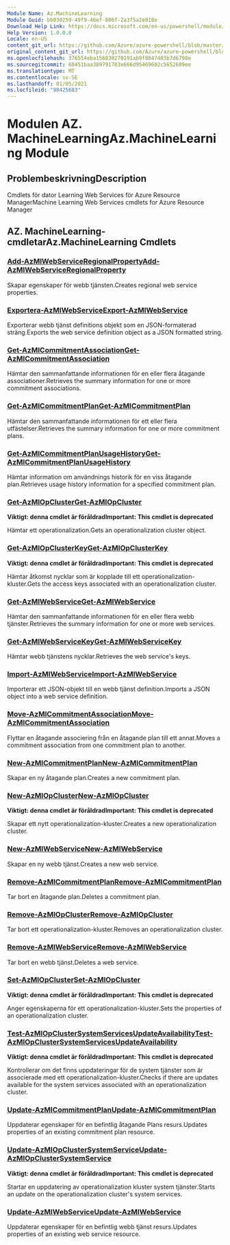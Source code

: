 ```yaml
---
Module Name: Az.MachineLearning
Module Guid: bb030259-49f9-46ef-806f-2a3f5a2e018e
Download Help Link: https://docs.microsoft.com/en-us/powershell/module/az.machinelearning
Help Version: 1.0.0.0
Locale: en-US
content_git_url: https://github.com/Azure/azure-powershell/blob/master/src/MachineLearning/MachineLearning/help/Az.MachineLearning.md
original_content_git_url: https://github.com/Azure/azure-powershell/blob/master/src/MachineLearning/MachineLearning/help/Az.MachineLearning.md
ms.openlocfilehash: 376554eba156838270191ab9f8847403b7d6798e
ms.sourcegitcommit: 68451baa389791703e666d95469602c5652609ee
ms.translationtype: MT
ms.contentlocale: sv-SE
ms.lasthandoff: 01/05/2021
ms.locfileid: "98425683"
---
```

# <span data-ttu-id="6c428-101">Modulen AZ. MachineLearning</span><span class="sxs-lookup"><span data-stu-id="6c428-101">Az.MachineLearning Module</span></span>
## <span data-ttu-id="6c428-102">Problembeskrivning</span><span class="sxs-lookup"><span data-stu-id="6c428-102">Description</span></span>
<span data-ttu-id="6c428-103">Cmdlets för dator Learning Web Services för Azure Resource Manager</span><span class="sxs-lookup"><span data-stu-id="6c428-103">Machine Learning Web Services cmdlets for Azure Resource Manager</span></span>

## <span data-ttu-id="6c428-104">AZ. MachineLearning-cmdletar</span><span class="sxs-lookup"><span data-stu-id="6c428-104">Az.MachineLearning Cmdlets</span></span>
### [<span data-ttu-id="6c428-105">Add-AzMlWebServiceRegionalProperty</span><span class="sxs-lookup"><span data-stu-id="6c428-105">Add-AzMlWebServiceRegionalProperty</span></span>](Add-AzMlWebServiceRegionalProperty.md)
<span data-ttu-id="6c428-106">Skapar egenskaper för webb tjänsten.</span><span class="sxs-lookup"><span data-stu-id="6c428-106">Creates regional web service properties.</span></span>

### [<span data-ttu-id="6c428-107">Exportera-AzMlWebService</span><span class="sxs-lookup"><span data-stu-id="6c428-107">Export-AzMlWebService</span></span>](Export-AzMlWebService.md)
<span data-ttu-id="6c428-108">Exporterar webb tjänst definitions objekt som en JSON-formaterad sträng.</span><span class="sxs-lookup"><span data-stu-id="6c428-108">Exports the web service definition object as a JSON formatted string.</span></span>

### [<span data-ttu-id="6c428-109">Get-AzMlCommitmentAssociation</span><span class="sxs-lookup"><span data-stu-id="6c428-109">Get-AzMlCommitmentAssociation</span></span>](Get-AzMlCommitmentAssociation.md)
<span data-ttu-id="6c428-110">Hämtar den sammanfattande informationen för en eller flera åtagande associationer.</span><span class="sxs-lookup"><span data-stu-id="6c428-110">Retrieves the summary information for one or more commitment associations.</span></span>

### [<span data-ttu-id="6c428-111">Get-AzMlCommitmentPlan</span><span class="sxs-lookup"><span data-stu-id="6c428-111">Get-AzMlCommitmentPlan</span></span>](Get-AzMlCommitmentPlan.md)
<span data-ttu-id="6c428-112">Hämtar den sammanfattande informationen för ett eller flera utfästelser.</span><span class="sxs-lookup"><span data-stu-id="6c428-112">Retrieves the summary information for one or more commitment plans.</span></span>

### [<span data-ttu-id="6c428-113">Get-AzMlCommitmentPlanUsageHistory</span><span class="sxs-lookup"><span data-stu-id="6c428-113">Get-AzMlCommitmentPlanUsageHistory</span></span>](Get-AzMlCommitmentPlanUsageHistory.md)
<span data-ttu-id="6c428-114">Hämtar information om användnings historik för en viss åtagande plan.</span><span class="sxs-lookup"><span data-stu-id="6c428-114">Retrieves usage history information for a specified commitment plan.</span></span>

### [<span data-ttu-id="6c428-115">Get-AzMlOpCluster</span><span class="sxs-lookup"><span data-stu-id="6c428-115">Get-AzMlOpCluster</span></span>](Get-AzMlOpCluster.md)
<span data-ttu-id="6c428-116">**Viktigt: denna cmdlet är föråldrad**</span><span class="sxs-lookup"><span data-stu-id="6c428-116">**Important: This cmdlet is deprecated**</span></span>

<span data-ttu-id="6c428-117">Hämtar ett operationalization.</span><span class="sxs-lookup"><span data-stu-id="6c428-117">Gets an operationalization cluster object.</span></span>

### [<span data-ttu-id="6c428-118">Get-AzMlOpClusterKey</span><span class="sxs-lookup"><span data-stu-id="6c428-118">Get-AzMlOpClusterKey</span></span>](Get-AzMlOpClusterKey.md)
<span data-ttu-id="6c428-119">**Viktigt: denna cmdlet är föråldrad**</span><span class="sxs-lookup"><span data-stu-id="6c428-119">**Important: This cmdlet is deprecated**</span></span>

<span data-ttu-id="6c428-120">Hämtar åtkomst nycklar som är kopplade till ett operationalization-kluster.</span><span class="sxs-lookup"><span data-stu-id="6c428-120">Gets the access keys associated with an operationalization cluster.</span></span>

### [<span data-ttu-id="6c428-121">Get-AzMlWebService</span><span class="sxs-lookup"><span data-stu-id="6c428-121">Get-AzMlWebService</span></span>](Get-AzMlWebService.md)
<span data-ttu-id="6c428-122">Hämtar den sammanfattande informationen för en eller flera webb tjänster.</span><span class="sxs-lookup"><span data-stu-id="6c428-122">Retrieves the summary information for one or more web services.</span></span>

### [<span data-ttu-id="6c428-123">Get-AzMlWebServiceKey</span><span class="sxs-lookup"><span data-stu-id="6c428-123">Get-AzMlWebServiceKey</span></span>](Get-AzMlWebServiceKey.md)
<span data-ttu-id="6c428-124">Hämtar webb tjänstens nycklar.</span><span class="sxs-lookup"><span data-stu-id="6c428-124">Retrieves the web service's keys.</span></span>

### [<span data-ttu-id="6c428-125">Import-AzMlWebService</span><span class="sxs-lookup"><span data-stu-id="6c428-125">Import-AzMlWebService</span></span>](Import-AzMlWebService.md)
<span data-ttu-id="6c428-126">Importerar ett JSON-objekt till en webb tjänst definition.</span><span class="sxs-lookup"><span data-stu-id="6c428-126">Imports a JSON object into a web service definition.</span></span>

### [<span data-ttu-id="6c428-127">Move-AzMlCommitmentAssociation</span><span class="sxs-lookup"><span data-stu-id="6c428-127">Move-AzMlCommitmentAssociation</span></span>](Move-AzMlCommitmentAssociation.md)
<span data-ttu-id="6c428-128">Flyttar en åtagande associering från en åtagande plan till ett annat.</span><span class="sxs-lookup"><span data-stu-id="6c428-128">Moves a commitment association from one commitment plan to another.</span></span>

### [<span data-ttu-id="6c428-129">New-AzMlCommitmentPlan</span><span class="sxs-lookup"><span data-stu-id="6c428-129">New-AzMlCommitmentPlan</span></span>](New-AzMlCommitmentPlan.md)
<span data-ttu-id="6c428-130">Skapar en ny åtagande plan.</span><span class="sxs-lookup"><span data-stu-id="6c428-130">Creates a new commitment plan.</span></span>

### [<span data-ttu-id="6c428-131">New-AzMlOpCluster</span><span class="sxs-lookup"><span data-stu-id="6c428-131">New-AzMlOpCluster</span></span>](New-AzMlOpCluster.md)
<span data-ttu-id="6c428-132">**Viktigt: denna cmdlet är föråldrad**</span><span class="sxs-lookup"><span data-stu-id="6c428-132">**Important: This cmdlet is deprecated**</span></span>

<span data-ttu-id="6c428-133">Skapar ett nytt operationalization-kluster.</span><span class="sxs-lookup"><span data-stu-id="6c428-133">Creates a new operationalization cluster.</span></span>

### [<span data-ttu-id="6c428-134">New-AzMlWebService</span><span class="sxs-lookup"><span data-stu-id="6c428-134">New-AzMlWebService</span></span>](New-AzMlWebService.md)
<span data-ttu-id="6c428-135">Skapar en ny webb tjänst.</span><span class="sxs-lookup"><span data-stu-id="6c428-135">Creates a new web service.</span></span>

### [<span data-ttu-id="6c428-136">Remove-AzMlCommitmentPlan</span><span class="sxs-lookup"><span data-stu-id="6c428-136">Remove-AzMlCommitmentPlan</span></span>](Remove-AzMlCommitmentPlan.md)
<span data-ttu-id="6c428-137">Tar bort en åtagande plan.</span><span class="sxs-lookup"><span data-stu-id="6c428-137">Deletes a commitment plan.</span></span>

### [<span data-ttu-id="6c428-138">Remove-AzMlOpCluster</span><span class="sxs-lookup"><span data-stu-id="6c428-138">Remove-AzMlOpCluster</span></span>](Remove-AzMlOpCluster.md)
<span data-ttu-id="6c428-139">Tar bort ett operationalization-kluster.</span><span class="sxs-lookup"><span data-stu-id="6c428-139">Removes an operationalization cluster.</span></span>

### [<span data-ttu-id="6c428-140">Remove-AzMlWebService</span><span class="sxs-lookup"><span data-stu-id="6c428-140">Remove-AzMlWebService</span></span>](Remove-AzMlWebService.md)
<span data-ttu-id="6c428-141">Tar bort en webb tjänst.</span><span class="sxs-lookup"><span data-stu-id="6c428-141">Deletes a web service.</span></span>

### [<span data-ttu-id="6c428-142">Set-AzMlOpCluster</span><span class="sxs-lookup"><span data-stu-id="6c428-142">Set-AzMlOpCluster</span></span>](Set-AzMlOpCluster.md)
<span data-ttu-id="6c428-143">**Viktigt: denna cmdlet är föråldrad**</span><span class="sxs-lookup"><span data-stu-id="6c428-143">**Important: This cmdlet is deprecated**</span></span>

<span data-ttu-id="6c428-144">Anger egenskaperna för ett operationalization-kluster.</span><span class="sxs-lookup"><span data-stu-id="6c428-144">Sets the properties of an operationalization cluster.</span></span>

### [<span data-ttu-id="6c428-145">Test-AzMlOpClusterSystemServicesUpdateAvailability</span><span class="sxs-lookup"><span data-stu-id="6c428-145">Test-AzMlOpClusterSystemServicesUpdateAvailability</span></span>](Test-AzMlOpClusterSystemServicesUpdateAvailability.md)
<span data-ttu-id="6c428-146">**Viktigt: denna cmdlet är föråldrad**</span><span class="sxs-lookup"><span data-stu-id="6c428-146">**Important: This cmdlet is deprecated**</span></span>

<span data-ttu-id="6c428-147">Kontrollerar om det finns uppdateringar för de system tjänster som är associerade med ett operationalization-kluster.</span><span class="sxs-lookup"><span data-stu-id="6c428-147">Checks if there are updates available for the system services associated with an operationalization cluster.</span></span>

### [<span data-ttu-id="6c428-148">Update-AzMlCommitmentPlan</span><span class="sxs-lookup"><span data-stu-id="6c428-148">Update-AzMlCommitmentPlan</span></span>](Update-AzMlCommitmentPlan.md)
<span data-ttu-id="6c428-149">Uppdaterar egenskaper för en befintlig åtagande Plans resurs.</span><span class="sxs-lookup"><span data-stu-id="6c428-149">Updates properties of an existing commitment plan resource.</span></span>

### [<span data-ttu-id="6c428-150">Update-AzMlOpClusterSystemService</span><span class="sxs-lookup"><span data-stu-id="6c428-150">Update-AzMlOpClusterSystemService</span></span>](Update-AzMlOpClusterSystemService.md)
<span data-ttu-id="6c428-151">**Viktigt: denna cmdlet är föråldrad**</span><span class="sxs-lookup"><span data-stu-id="6c428-151">**Important: This cmdlet is deprecated**</span></span>

<span data-ttu-id="6c428-152">Startar en uppdatering av operationalization kluster system tjänster.</span><span class="sxs-lookup"><span data-stu-id="6c428-152">Starts an update on the operationalization cluster's system services.</span></span>

### [<span data-ttu-id="6c428-153">Update-AzMlWebService</span><span class="sxs-lookup"><span data-stu-id="6c428-153">Update-AzMlWebService</span></span>](Update-AzMlWebService.md)
<span data-ttu-id="6c428-154">Uppdaterar egenskaper för en befintlig webb tjänst resurs.</span><span class="sxs-lookup"><span data-stu-id="6c428-154">Updates properties of an existing web service resource.</span></span>

